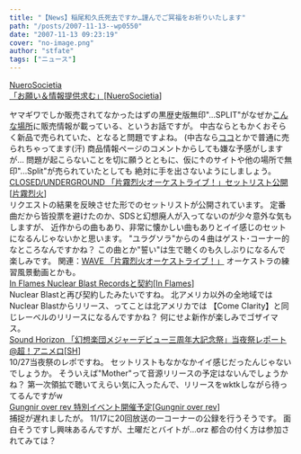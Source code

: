 ```yaml
---
title: "【News】稲尾和久氏死去ですか…謹んでご冥福をお祈りいたします"
path: "/posts/2007-11-13--wp0550"
date: "2007-11-13 09:23:19"
cover: "no-image.png"
author: "stfate"
tags: ["ニュース"]
---
```


<style type="text/css">
<!--
p {white-space: pre-wrap};
-->
</style>

<a class="topics" href="http://nuerosocietia.com/Entry/18/" target="_blank">NueroSocietia 「お願い＆情報提供求む」</a><span class="junre">[<a href="http://nuerosocietia.com/" target="_blank">NueroSocietia</a>]</span>
<div class="news">ヤマギワでしか販売されてなかったはずの黒歴史版無印"...SPLIT"がなぜか<a href="http://yokochoo.net/r/san_view/36414/" target="_blank">こんな場所</a>に販売情報が載っている、というお話ですが。
中古ならともかくおそらく新品で売られていた、となると問題ですよね。
(中古なら<a href="http://www.suruga-ya.jp/database/120016778001.html" target="_blank">ココ</a>とかで普通に売られちゃってます(汗)
商品情報ページのコメントからしても嫌な予感がしますが…
問題が起こらないことを切に願うとともに、仮に↑のサイトや他の場所で無印"...Split"が売られていたとしても
絶対に手を出さないようにしましょう。</div>
<a class="topics" href="http://www.rekka.jp/live071208/special.html" target="_blank">CLOSED/UNDERGROUND 「片霧烈火オーケストライブ！」セットリスト公開</a><span class="junre">[<a href="http://www.rekka.jp/" target="_blank">片霧烈火</a>]</span>
<div class="news">リクエストの結果を反映させた形でのセットリストが公開されています。
定番曲だから皆投票を避けたのか、SDSと幻想廃人が入ってないのが少々意外な気もしますが、
近作からの曲もあり、非常に懐かしい曲もありとイイ感じのセットになるんじゃないかと思います。
"ユラグソラ"からの４曲はゲスト･コーナー的なところなんですかね？
この曲とか"誓い"は生で聴くのも久しぶりになるんで楽しみです。
関連：<a href="http://wavesite.sakura.ne.jp/" target="_blank">WAVE 「片霧烈火オーケストライブ！」</a>
オーケストラの練習風景動画とかも。</div>
<a class="topics" href="http://www.inflames.com/main.html" target="_blank">In Flames Nuclear Blast Recordsと契約</a><span class="junre">[<a href="http://www.inflames.com/" target="_blank">In Flames</a>]</span>
<div class="news">Nuclear Blastと再び契約したみたいですね。
北アメリカ以外の全地域ではNuclear Blastからリリース、ってことは北アメリカでは
【Come Clarity】と同じレーベルのリリースになるんですかね？
何にせよ新作が楽しみでゴザイマス。</div>
<a class="topics" href="http://www.cho-animelo.com/jouhou?p=310" target="_blank">Sound Horizon 「幻想楽団メジャーデビュー三周年大記念祭」当夜祭レポート@超！アニメロ</a><span class="junre">[<a href="http://sound-horizon.net/" target="_blank">SH</a>]</span>
<div class="news">10/27当夜祭のレポですね。
セットリストもなかなかイイ感じだったんじゃないでしょうか。
そういえば"Mother"って音源リリースの予定はないんでしょうかね？
第一次領拡で聴いてえらい気に入ったんで、リリースをwktkしながら待ってるんですがw</div>
<a class="topics" href="http://www.gungni.com/" target="_blank">Gungnir over rev 特別イベント開催予定</a><span class="junre">[<a href="http://www.gungni.com/" target="_blank">Gungnir over rev</a>]</span>
<div class="news">捕捉が遅れましたが。
11/17に20回放送の一コーナーの公録を行うそうです。
面白そうですし興味あるんですが、土曜だとバイトが…orz
都合の付く方は参加されてみては？</div>
